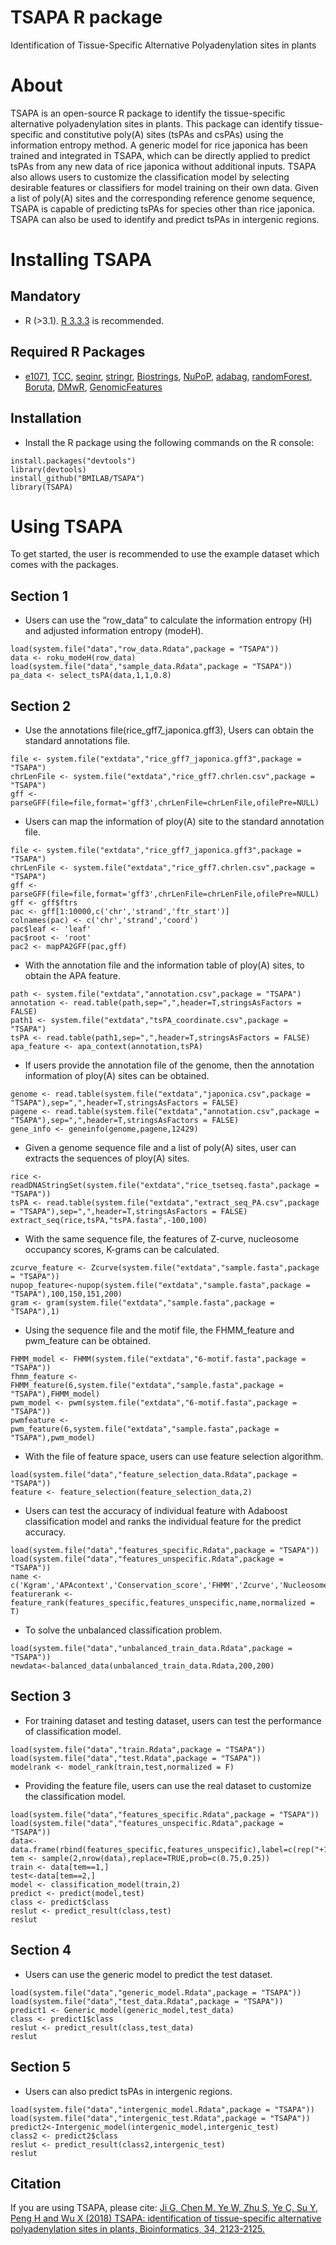 TSAPA R package
====================

Identification of Tissue-Specific Alternative Polyadenylation sites in plants

About
====================
TSAPA is an open-source R package to identify the tissue-specific alternative polyadenylation sites in plants. This package can identify tissue-specific and constitutive poly(A) sites (tsPAs and csPAs) using the information entropy method. A generic model for rice japonica has been trained and integrated in TSAPA, which can be directly applied to predict tsPAs from any new data of rice japonica without additional inputs. TSAPA also allows users to customize the classification model by selecting desirable features or classifiers for model training on their own data. Given a list of poly(A) sites and the corresponding reference genome sequence, TSAPA is capable of predicting tsPAs for species other than rice japonica. TSAPA can also be used to identify and predict tsPAs in intergenic regions.

Installing TSAPA
=============
Mandatory 
---------

* R (>3.1). [R 3.3.3](https://www.r-project.org/) is recommended.

Required R Packages
---------
* [e1071](https://CRAN.R-project.org/package=e1071), [TCC](http://www.bioconductor.org/packages/release/bioc/html/TCC.html), [seqinr](https://CRAN.R-project.org/package=seqinr ), [stringr](https://CRAN.R-project.org/package=stringr), [Biostrings](http://www.bioconductor.org/packages/release/bioc/html/Biostrings.html), [NuPoP](http://master.bioconductor.org/packages/release/bioc/html/NuPoP.html), [adabag](https://CRAN.R-project.org/package=adabag), [randomForest](https://CRAN.R-project.org/package=randomForest), [Boruta](https://CRAN.R-project.org/package=Boruta), [DMwR](https://CRAN.R-project.org/package=DMwR), [GenomicFeatures](http://www.bioconductor.org/packages/release/bioc/html/GenomicFeatures.html)

Installation
---------
* Install the R package using the following commands on the R console:
```
install.packages("devtools")
library(devtools)
install_github("BMILAB/TSAPA")
library(TSAPA)
```

Using TSAPA
=============
To get started, the user is recommended to use the example dataset which comes with the packages.

Section 1 
---------
* Users can use the “row_data” to calculate the information entropy (H) and adjusted information entropy (modeH).
```
load(system.file("data","row_data.Rdata",package = "TSAPA"))
data <- roku_modeH(row_data)
load(system.file("data","sample_data.Rdata",package = "TSAPA"))
pa_data <- select_tsPA(data,1,1,0.8)
```

Section 2
---------
* Use the annotations file(rice_gff7_japonica.gff3), Users can obtain the standard annotations file.
```
file <- system.file("extdata","rice_gff7_japonica.gff3",package = "TSAPA")
chrLenFile <- system.file("extdata","rice_gff7.chrlen.csv",package = "TSAPA")
gff <- parseGFF(file=file,format='gff3',chrLenFile=chrLenFile,ofilePre=NULL)
```
* Users can map the information of ploy(A) site to the standard annotation file.
```
file <- system.file("extdata","rice_gff7_japonica.gff3",package = "TSAPA")
chrLenFile <- system.file("extdata","rice_gff7.chrlen.csv",package = "TSAPA")
gff <- parseGFF(file=file,format='gff3',chrLenFile=chrLenFile,ofilePre=NULL)
gff <- gff$ftrs
pac <- gff[1:10000,c('chr','strand','ftr_start')]
colnames(pac) <- c('chr','strand','coord')
pac$leaf <- 'leaf'
pac$root <- 'root'
pac2 <- mapPA2GFF(pac,gff)
```
* With the annotation file and the information table of ploy(A) sites, to obtain the APA feature.
```
path <- system.file("extdata","annotation.csv",package = "TSAPA")
annotation <- read.table(path,sep=",",header=T,stringsAsFactors = FALSE)
path1 <- system.file("extdata","tsPA_coordinate.csv",package = "TSAPA")
tsPA <- read.table(path1,sep=",",header=T,stringsAsFactors = FALSE)
apa_feature <- apa_context(annotation,tsPA)
```
* If users provide the annotation file of the genome, then the annotation information of ploy(A) sites can be obtained.
```
genome <- read.table(system.file("extdata","japonica.csv",package = "TSAPA"),sep=",",header=T,stringsAsFactors = FALSE)
pagene <- read.table(system.file("extdata","annotation.csv",package = "TSAPA"),sep=",",header=T,stringsAsFactors = FALSE)
gene_info <- geneinfo(genome,pagene,12429)
```
* Given a genome sequence file and a list of poly(A) sites, user can extracts the sequences of ploy(A) sites.
```
rice <- readDNAStringSet(system.file("extdata","rice_tsetseq.fasta",package = "TSAPA"))
tsPA <- read.table(system.file("extdata","extract_seq_PA.csv",package = "TSAPA"),sep=",",header=T,stringsAsFactors = FALSE)
extract_seq(rice,tsPA,"tsPA.fasta",-100,100)
```
* With the same sequence file, the features of Z-curve, nucleosome occupancy scores, K-grams can be calculated. 
```
zcurve_feature <- Zcurve(system.file("extdata","sample.fasta",package = "TSAPA"))
nupop_feature<-nupop(system.file("extdata","sample.fasta",package = "TSAPA"),100,150,151,200)
gram <- gram(system.file("extdata","sample.fasta",package = "TSAPA"),1)
```
* Using the sequence file and the motif file, the FHMM_feature and pwm_feature can be obtained.
```
FHMM_model <- FHMM(system.file("extdata","6-motif.fasta",package = "TSAPA"))
fhmm_feature <- FHMM_feature(6,system.file("extdata","sample.fasta",package = "TSAPA"),FHMM_model)
pwm_model <- pwm(system.file("extdata","6-motif.fasta",package = "TSAPA"))
pwmfeature <- pwm_feature(6,system.file("extdata","sample.fasta",package = "TSAPA"),pwm_model)
```
* With the file of feature space, users can use feature selection algorithm.
```
load(system.file("data","feature_selection_data.Rdata",package = "TSAPA"))
feature <- feature_selection(feature_selection_data,2)
```
* Users can test the accuracy of individual feature with Adaboost classification model and ranks the individual feature for the predict accuracy.
```
load(system.file("data","features_specific.Rdata",package = "TSAPA"))
load(system.file("data","features_unspecific.Rdata",package = "TSAPA"))
name <- c('Kgram','APAcontext','Conservation_score','FHMM','Zcurve','Nucleosome_Positioning','PWM','Secondary_structure')
featurerank <- feature_rank(features_specific,features_unspecific,name,normalized = T)
```
* To solve the unbalanced classification problem.
```
load(system.file("data","unbalanced_train_data.Rdata",package = "TSAPA"))
newdata<-balanced_data(unbalanced_train_data.Rdata,200,200)
```

Section 3
---------
* For training dataset and testing dataset, users can test the performance of classification model.
```
load(system.file("data","train.Rdata",package = "TSAPA"))
load(system.file("data","test.Rdata",package = "TSAPA"))
modelrank <- model_rank(train,test,normalized = F)
```
* Providing the feature file, users can use the real dataset to customize the classification model. 
```
load(system.file("data","features_specific.Rdata",package = "TSAPA"))
load(system.file("data","features_unspecific.Rdata",package = "TSAPA"))
data<-data.frame(rbind(features_specific,features_unspecific),label=c(rep("+1",nrow(features_specific)),rep("-1",nrow(features_unspecific))))
tem <- sample(2,nrow(data),replace=TRUE,prob=c(0.75,0.25))
train <- data[tem==1,]
test<-data[tem==2,]
model <- classification_model(train,2)
predict <- predict(model,test)
class <- predict$class
reslut <- predict_result(class,test)
reslut
```

Section 4
---------
*  Users can use the generic model to predict the test dataset. 
```
load(system.file("data","generic_model.Rdata",package = "TSAPA"))
load(system.file("data","test_data.Rdata",package = "TSAPA"))
predict1 <- Generic_model(generic_model,test_data)
class <- predict1$class
reslut <- predict_result(class,test_data)
reslut
```

Section 5
---------
*  Users can also predict tsPAs in intergenic regions. 
```
load(system.file("data","intergenic_model.Rdata",package = "TSAPA"))
load(system.file("data","intergenic_test.Rdata",package = "TSAPA"))
predict2<-Intergenic_model(intergenic_model,intergenic_test)
class2 <- predict2$class
reslut <- predict_result(class2,intergenic_test)
reslut
```

Citation
---------
If you are using TSAPA, please cite: [Ji G, Chen M, Ye W, Zhu S, Ye C, Su Y, Peng H and Wu X (2018) TSAPA: identification of tissue-specific alternative polyadenylation sites in plants, Bioinformatics, 34, 2123-2125.](https://academic.oup.com/bioinformatics/article/34/12/2123/4827682)
